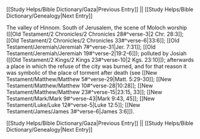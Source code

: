 [[Study Helps/Bible Dictionary/Gaza|Previous Entry]]  ||  [[Study Helps/Bible Dictionary/Genealogy|Next Entry]]

 The valley of Hinnom. South of Jerusalem, the scene of Moloch worship ([[Old Testament/2 Chronicles/2 Chronicles 28#^verse-3|2 Chr. 28:3]]; [[Old Testament/2 Chronicles/2 Chronicles 33#^verse-6|33:6]]; [[Old Testament/Jeremiah/Jeremiah 7#^verse-31|Jer. 7:31]]; [[Old Testament/Jeremiah/Jeremiah 19#^verse-2|19:2-6]]); polluted by Josiah ([[Old Testament/2 Kings/2 Kings 23#^verse-10|2 Kgs. 23:10]]); afterwards a place in which the refuse of the city was burned, and for that reason it was symbolic of the place of torment after death (see [[New Testament/Matthew/Matthew 5#^verse-29|Matt. 5:29-30]]; [[New Testament/Matthew/Matthew 10#^verse-28|10:28]]; [[New Testament/Matthew/Matthew 23#^verse-15|23:15, 33]]; [[New Testament/Mark/Mark 9#^verse-43|Mark 9:43, 45]]; [[New Testament/Luke/Luke 12#^verse-5|Luke 12:5]]; [[New Testament/James/James 3#^verse-6|James 3:6]]).

[[Study Helps/Bible Dictionary/Gaza|Previous Entry]]  ||  [[Study Helps/Bible Dictionary/Genealogy|Next Entry]]